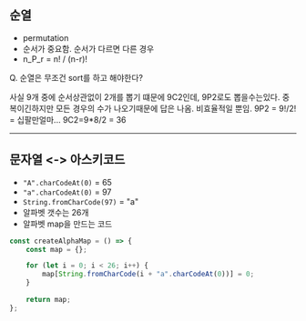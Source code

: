 ## 순열
- permutation
- 순서가 중요함. 순서가 다르면 다른 경우
- n_P_r = n! / (n-r)!

Q. 순열은 무조건 sort를 하고 해야한다?

사실 9개 중에 순서상관없이 2개를 뽑기 떄문에 9C2인데,
9P2로도 뽑을수는있다. 중복이긴하지만 모든 경우의 수가 나오기때문에 답은 나옴. 비효율적일 뿐임.
9P2 = 9!/2! = 십팔만얼마...
9C2=9*8/2 = 36

-----------------------------------------------
## 문자열 <-> 아스키코드
- `"A".charCodeAt(0)` = 65
- `"a".charCodeAt(0)` = 97
- `String.fromCharCode(97)` = "a"
- 알파벳 갯수는 26개
- 알파벳 map을 만드는 코드
```js
const createAlphaMap = () => {
	const map = {};

	for (let i = 0; i < 26; i++) {
		map[String.fromCharCode(i + "a".charCodeAt(0))] = 0;
	}
  
	return map;
};
```